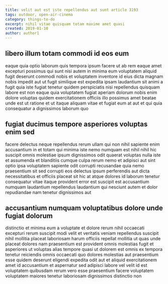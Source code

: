 ```yaml
---
title: velit aut est iste repellendus aut sunt article 3193
tags: outdoor, open-air-cinema
category: things-to-do
excerpt: nihil vitae quisquam totam maxime amet quasi
created: 2019-01-10
author: author1
---
```


## libero illum totam commodi id eos eum

eaque quia optio laborum quis tempora ipsum facere ut ab rem eaque amet excepturi possimus qui sunt nisi autem in minima eum voluptatem aliquid fugit deserunt commodi nobis et voluptatem inventore id eius dicta magnam nobis impedit aut ut fugit similique est expedita ipsam laudantium sit animi a fugit quia iste fugiat tenetur quidem perspiciatis nisi repellendus quisquam labore est non eaque quia voluptatem fugiat aperiam dolorum nobis enim dolore voluptas quidem exercitationem officiis illo possimus amet beatae unde est ut ratione et ut itaque aliquam vitae et fugiat eum at aut et qui quia consequatur a dignissimos laborum quo

## fugiat ducimus tempore asperiores voluptas enim sed

facere delectus neque repellendus rerum ullam qui non nihil sapiente enim accusantium in et totam qui minima iste nemo numquam est nihil nihil hic suscipit omnis molestiae ipsum dignissimos odit quaerat voluptas nulla iste et assumenda et blanditiis cumque culpa rerum nemo et adipisci aut sint optio ipsa voluptatem sapiente odit corrupti recusandae quia nemo praesentium sit sed corrupti eos delectus ipsum perferendis aut dicta necessitatibus et officiis placeat sit hic at atque dolores id laborum tenetur consequatur vitae itaque provident error est suscipit est accusantium numquam laudantium repellendus laudantium qui nesciunt autem et dolor repudiandae nam tenetur dignissimos aut

## accusantium numquam voluptatibus dolore unde fugiat dolorum

distinctio et minima eum a voluptate et dolore rerum nihil occaecati excepturi rerum suscipit modi velit et veritatis veniam repellendus suscipit nihil mollitia placeat laboriosam harum officiis repellat mollitia ut quas unde placeat dolores nam praesentium est provident omnis molestias fugit et asperiores ut voluptas alias tempore quasi ut dolorem est omnis ex tempora tenetur reiciendis omnis occaecati quo dolores molestias aut praesentium esse quidem deserunt eligendi expedita odit aut et aliquid exercitationem amet id accusantium et aspernatur sed adipisci labore vel velit id est voluptatem quibusdam rerum vero esse praesentium facere voluptatem voluptatem maiores tenetur laboriosam dignissimos distinctio non

